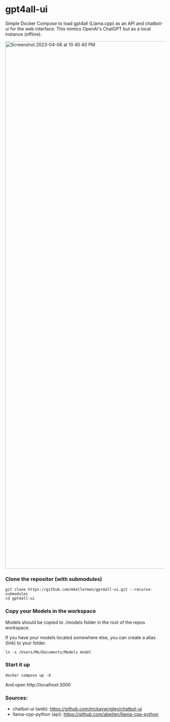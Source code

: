 # gpt4all-ui

Simple Docker Compose to load gpt4all (Llama.cpp) as an API and chatbot-ui for the web interface. This mimics OpenAI's ChatGPT but as a local instance (offline).

<img width="1664" alt="Screenshot 2023-04-06 at 10 40 40 PM" src="https://user-images.githubusercontent.com/9411143/230548570-2624d9bd-c1e1-4e28-99d6-dee8f027f899.png">

### Clone the repositor (with submodules)

```
git clone https://github.com/mkellerman/gpt4all-ui.git --recurse-submodules
cd gpt4all-ui
```

### Copy your Models in the workspace

Models should be copied to ./models folder in the root of the repos workspace. 

If you have your models located somewhere else, you can create a alias (link) to your folder.

```
ln -s /Users/Me/Documents/Models model
```

### Start it up

```
docker compose up -d
```

And open http://localhost:3000

### Sources:

- chatboi-ui (web): https://github.com/mckaywrigley/chatbot-ui
- llama-cpp-python (api): https://github.com/abetlen/llama-cpp-python
